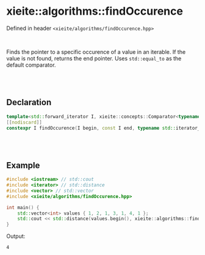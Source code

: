 # xieite::algorithms::findOccurence
Defined in header `<xieite/algorithms/findOccurence.hpp>`

<br/>

Finds the pointer to a specific occurence of a value in an iterable. If the value is not found, returns the end pointer. Uses `std::equal_to` as the default comparator.

<br/><br/>

## Declaration
```cpp
template<std::forward_iterator I, xieite::concepts::Comparator<typename std::iterator_traits<I>::value_type> C = std::equal_to<typename std::iterator_traits<I>::value_type>>
[[nodiscard]]
constexpr I findOccurence(I begin, const I end, typename std::iterator_traits<I>::value_type&& value, std::size_t count, C&& comparator = C()) noexcept;
```

<br/><br/>

## Example
```cpp
#include <iostream> // std::cout
#include <iterator> // std::distance
#include <vector> // std::vector
#include <xieite/algorithms/findOccurence.hpp>

int main() {
	std::vector<int> values { 1, 2, 1, 3, 1, 4, 1 };
	std::cout << std::distance(values.begin(), xieite::algorithms::findOccurence(values.begin(), values.end(), 1, 3)) << '\n';
}
```
Output:
```
4
```
